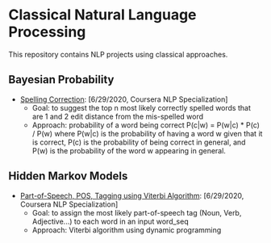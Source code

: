 # Classical Natural Language Processing

This repository contains NLP projects using classical approaches.

## Bayesian Probability

* [Spelling Correction](https://github.com/msfchen/classical_nlp/tree/master/spellcorrect): [6/29/2020, Coursera NLP Specialization]
  - Goal: to suggest the top n most likely correctly spelled words that are 1 and 2 edit distance from the mis-spelled word 
  - Approach: probability of a word being correct P(c|w) = P(w|c) * P(c) / P(w) where P(w|c) is the probability of having a word w given that it is correct, P(c) is the probability of being correct in general, and P(w) is the probability of the word w appearing in general.

## Hidden Markov Models

* [Part-of-Speech, POS, Tagging using Viterbi Algorithm](https://github.com/msfchen/classical_nlp/tree/master/postaghmm): [6/29/2020, Coursera NLP Specialization]
  - Goal: to assign the most likely part-of-speech tag (Noun, Verb, Adjective...) to each word in an input word_seq
  - Approach: Viterbi algorithm using dynamic programming

  